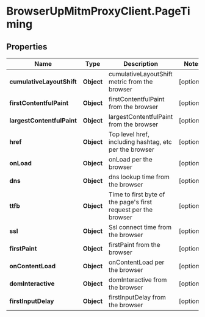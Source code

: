 # BrowserUpMitmProxyClient.PageTiming

## Properties

Name | Type | Description | Notes
------------ | ------------- | ------------- | -------------
**cumulativeLayoutShift** | **Object** | cumulativeLayoutShift metric from the browser | [optional] 
**firstContentfulPaint** | **Object** | firstContentfulPaint from the browser | [optional] 
**largestContentfulPaint** | **Object** | largestContentfulPaint from the browser | [optional] 
**href** | **Object** | Top level href, including hashtag, etc per the browser | [optional] 
**onLoad** | **Object** | onLoad per the browser | [optional] 
**dns** | **Object** | dns lookup time from the browser | [optional] 
**ttfb** | **Object** | Time to first byte of the page&#39;s first request per the browser | [optional] 
**ssl** | **Object** | Ssl connect time from the browser | [optional] 
**firstPaint** | **Object** | firstPaint from the browser | [optional] 
**onContentLoad** | **Object** | onContentLoad per the browser | [optional] 
**domInteractive** | **Object** | domInteractive from the browser | [optional] 
**firstInputDelay** | **Object** | firstInputDelay from the browser | [optional] 


